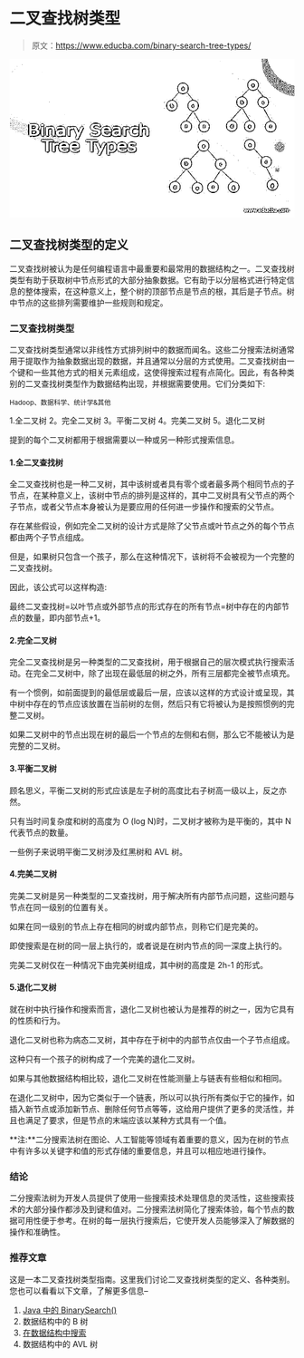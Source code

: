 # 二叉查找树类型

> 原文：<https://www.educba.com/binary-search-tree-types/>

![Binary Search Tree Types](img/e39a87e49ba0ace6c2a2acbbc868f62a.png)



## 二叉查找树类型的定义

二叉查找树被认为是任何编程语言中最重要和最常用的数据结构之一。二叉查找树类型有助于获取树中节点形式的大部分抽象数据。它有助于以分层格式进行特定信息的整体搜索，在这种意义上，整个树的顶部节点是节点的根，其后是子节点。树中节点的这些排列需要维护一些规则和规定。

### 二叉查找树类型

二叉查找树类型通常以非线性方式排列树中的数据而闻名。这些二分搜索法树通常用于提取作为抽象数据出现的数据，并且通常以分层的方式使用。二叉查找树由一个键和一些其他方式的相关元素组成，这使得搜索过程有点简化。因此，有各种类别的二叉查找树类型作为数据结构出现，并根据需要使用。它们分类如下:

<small>Hadoop、数据科学、统计学&其他</small>

1.全二叉树
2。完全二叉树
3。平衡二叉树
4。完美二叉树
5。退化二叉树

提到的每个二叉树都用于根据需要以一种或另一种形式搜索信息。

#### 1.全二叉查找树

全二叉查找树也是一种二叉树，其中该树或者具有零个或者最多两个相同节点的子节点，在某种意义上，该树中节点的排列是这样的，其中二叉树具有父节点的两个子节点，或者父节点本身被认为是要应用的任何进一步操作和搜索的父节点。

存在某些假设，例如完全二叉树的设计方式是除了父节点或叶节点之外的每个节点都由两个子节点组成。

但是，如果树只包含一个孩子，那么在这种情况下，该树将不会被视为一个完整的二叉查找树。

因此，该公式可以这样构造:

最终二叉查找树=以叶节点或外部节点的形式存在的所有节点=树中存在的内部节点的数量，即内部节点+1。

#### 2.完全二叉树

完全二叉查找树是另一种类型的二叉查找树，用于根据自己的层次模式执行搜索活动。在完全二叉树中，除了出现在最低层的树之外，所有三层都完全被节点填充。

有一个惯例，如前面提到的最低层或最后一层，应该以这样的方式设计或呈现，其中树中存在的节点应该放置在当前树的左侧，然后只有它将被认为是按照惯例的完整二叉树。

如果二叉树中的节点出现在树的最后一个节点的左侧和右侧，那么它不能被认为是完整的二叉树。

#### 3.平衡二叉树

顾名思义，平衡二叉树的形式应该是左子树的高度比右子树高一级以上，反之亦然。

只有当时间复杂度和树的高度为 O (log N)时，二叉树才被称为是平衡的，其中 N 代表节点的数量。

一些例子来说明平衡二叉树涉及红黑树和 AVL 树。

#### 4.完美二叉树

完美二叉树是另一种类型的二叉查找树，用于解决所有内部节点问题，这些问题与节点在同一级别的位置有关。

如果在同一级别的节点上存在相同的树或内部节点，则称它们是完美的。

即使搜索是在树的同一层上执行的，或者说是在树内节点的同一深度上执行的。

完美二叉树仅在一种情况下由完美树组成，其中树的高度是 2h-1 的形式。

#### 5.退化二叉树

就在树中执行操作和搜索而言，退化二叉树也被认为是推荐的树之一，因为它具有的性质和行为。

退化二叉树也称为病态二叉树，其中存在于树中的内部节点仅由一个子节点组成。

这种只有一个孩子的树构成了一个完美的退化二叉树。

如果与其他数据结构相比较，退化二叉树在性能测量上与链表有些相似和相同。

在退化二叉树中，因为它类似于一个链表，所以可以执行所有类似于它的操作，如插入新节点或添加新节点、删除任何节点等等，这给用户提供了更多的灵活性，并且也满足了要求，但是节点的末端应该以某种方式具有一个值。

**注:**二分搜索法树在图论、人工智能等领域有着重要的意义，因为在树的节点中有许多以关键字和值的形式存储的重要信息，并且可以相应地进行操作。

### 结论

二分搜索法树为开发人员提供了使用一些搜索技术处理信息的灵活性，这些搜索技术的大部分操作都涉及到键和值对。二分搜索法树简化了搜索体验，每个节点的数据可用性便于参考。在树的每一层执行搜索后，它使开发人员能够深入了解数据的操作和准确性。

### 推荐文章

这是一本二叉查找树类型指南。这里我们讨论二叉查找树类型的定义、各种类别。您也可以看看以下文章，了解更多信息–

1.  [Java 中的 BinarySearch()](https://www.educba.com/binarysearch-in-java/)
2.  数据结构中的 B 树
3.  [在数据结构中搜索](https://www.educba.com/searching-in-data-structure/)
4.  数据结构中的 AVL 树





